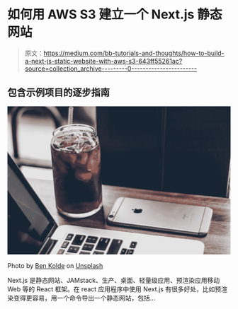 # 如何用 AWS S3 建立一个 Next.js 静态网站

> 原文：<https://medium.com/bb-tutorials-and-thoughts/how-to-build-a-next-js-static-website-with-aws-s3-643ff55261ac?source=collection_archive---------0----------------------->

## 包含示例项目的逐步指南

![](img/4e1ad7d4158dd7a4a32347ac2c7c5eac.png)

Photo by [Ben Kolde](https://unsplash.com/@benkolde?utm_source=medium&utm_medium=referral) on [Unsplash](https://unsplash.com?utm_source=medium&utm_medium=referral)

Next.js 是静态网站、JAMstack、生产、桌面、轻量级应用、预渲染应用移动 Web 等的 React 框架。在 react 应用程序中使用 Next.js 有很多好处，比如预渲染变得更容易，用一个命令导出一个静态网站，包括…